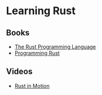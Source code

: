 # Learning Rust

## Books

* [The Rust Programming Language](https://doc.rust-lang.org/book/#the-rust-programming-language)
* [Programming Rust](https://learning.oreilly.com/library/view/-/9781492052586/)

## Videos

* [Rust in Motion](https://www.manning.com/livevideo/rust-in-motion)